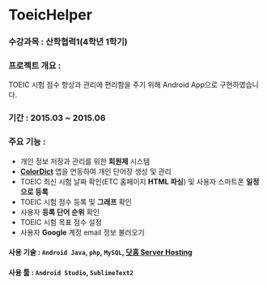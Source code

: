 # ToeicHelper

### 수강과목 : 산학협력1(4학년 1학기)

### 프로젝트 개요 :  
TOEIC 시험 점수 향상과 관리에 편리함을 주기 위해 Android App으로 구현하였습니다.

### 기간 : 2015.03 ~ 2015.06

### 주요 기능 :
- 개인 정보 저장과 관리를 위한 **회원제** 시스템
- **[ColorDict][2]** 앱을 연동하여 개인 단어장 생성 및 관리
- TOEIC 최신 시험 날짜 확인(ETC 홈페이지 **HTML 파싱**) 및 사용자 스마트폰 **일정으로 등록**
- TOEIC 시험 점수 등록 및 **그래프** 확인
- 사용자 **등록 단어 순위** 확인
- TOEIC 시험 목표 점수 설정
- 사용자 **Google** 계정 email 정보 불러오기

#### **사용 기술** : `Android Java`, `php`, `MySQL`, [닷홈 Server Hosting][1]

#### **사용 툴** : `Android Studio`, `SublimeText2`

[1]: https://www.dothome.co.kr/
[2]: https://play.google.com/store/apps/details?id=com.socialnmobile.colordict&hl=ko

